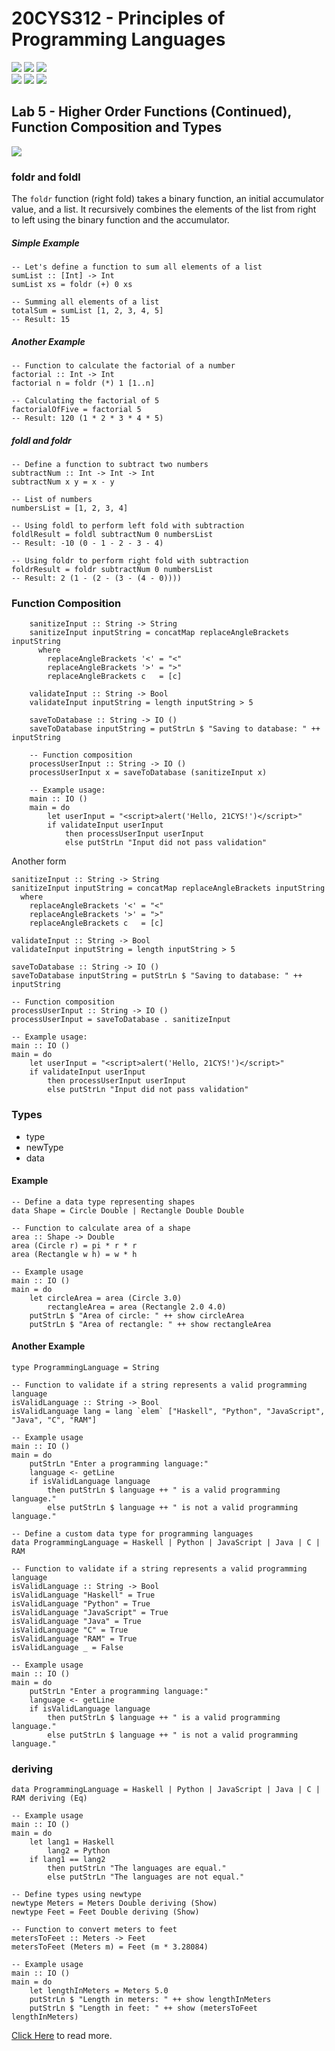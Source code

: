 # 20CYS312 - Principles of Programming Languages
![](https://img.shields.io/badge/Batch-21CYS-lightgreen) ![](https://img.shields.io/badge/UG-blue) ![](https://img.shields.io/badge/Subject-PPL-blue) <br/>
![](https://img.shields.io/badge/Lecture-2-orange) ![](https://img.shields.io/badge/Practical-3-orange) ![](https://img.shields.io/badge/Credits-3-orange)

## Lab 5 - Higher Order Functions (Continued), Function Composition and Types
![](https://img.shields.io/badge/-05th_Mar-orange)

### foldr and foldl
The `foldr` function (right fold) takes a binary function, an initial accumulator value, and a list. It recursively combines the elements of the list from right to left using the binary function and the accumulator.

##### Simple Example
```
-- Let's define a function to sum all elements of a list
sumList :: [Int] -> Int
sumList xs = foldr (+) 0 xs

-- Summing all elements of a list
totalSum = sumList [1, 2, 3, 4, 5]
-- Result: 15
```

##### Another Example
```
-- Function to calculate the factorial of a number
factorial :: Int -> Int
factorial n = foldr (*) 1 [1..n]

-- Calculating the factorial of 5
factorialOfFive = factorial 5
-- Result: 120 (1 * 2 * 3 * 4 * 5)
```

##### foldl and foldr
```
-- Define a function to subtract two numbers
subtractNum :: Int -> Int -> Int
subtractNum x y = x - y

-- List of numbers
numbersList = [1, 2, 3, 4]

-- Using foldl to perform left fold with subtraction
foldlResult = foldl subtractNum 0 numbersList
-- Result: -10 (0 - 1 - 2 - 3 - 4)

-- Using foldr to perform right fold with subtraction
foldrResult = foldr subtractNum 0 numbersList
-- Result: 2 (1 - (2 - (3 - (4 - 0))))
```

### Function Composition

```
	sanitizeInput :: String -> String
	sanitizeInput inputString = concatMap replaceAngleBrackets inputString
	  where
		replaceAngleBrackets '<' = "<"
		replaceAngleBrackets '>' = ">"
		replaceAngleBrackets c   = [c]

	validateInput :: String -> Bool
	validateInput inputString = length inputString > 5

	saveToDatabase :: String -> IO ()
	saveToDatabase inputString = putStrLn $ "Saving to database: " ++ inputString

	-- Function composition
	processUserInput :: String -> IO ()
	processUserInput x = saveToDatabase (sanitizeInput x)

	-- Example usage:
	main :: IO ()
	main = do
		let userInput = "<script>alert('Hello, 21CYS!')</script>"
		if validateInput userInput
			then processUserInput userInput
			else putStrLn "Input did not pass validation"
```

Another form

```
sanitizeInput :: String -> String
sanitizeInput inputString = concatMap replaceAngleBrackets inputString
  where
	replaceAngleBrackets '<' = "<"
	replaceAngleBrackets '>' = ">"
	replaceAngleBrackets c   = [c]

validateInput :: String -> Bool
validateInput inputString = length inputString > 5

saveToDatabase :: String -> IO ()
saveToDatabase inputString = putStrLn $ "Saving to database: " ++ inputString

-- Function composition
processUserInput :: String -> IO ()
processUserInput = saveToDatabase . sanitizeInput

-- Example usage:
main :: IO ()
main = do
	let userInput = "<script>alert('Hello, 21CYS!')</script>"
	if validateInput userInput
		then processUserInput userInput
		else putStrLn "Input did not pass validation"

```

### Types
- type
- newType
- data
  
#### Example
```
-- Define a data type representing shapes
data Shape = Circle Double | Rectangle Double Double

-- Function to calculate area of a shape
area :: Shape -> Double
area (Circle r) = pi * r * r
area (Rectangle w h) = w * h

-- Example usage
main :: IO ()
main = do
    let circleArea = area (Circle 3.0)
        rectangleArea = area (Rectangle 2.0 4.0)
    putStrLn $ "Area of circle: " ++ show circleArea
    putStrLn $ "Area of rectangle: " ++ show rectangleArea
```

#### Another Example
```
type ProgrammingLanguage = String

-- Function to validate if a string represents a valid programming language
isValidLanguage :: String -> Bool
isValidLanguage lang = lang `elem` ["Haskell", "Python", "JavaScript", "Java", "C", "RAM"]

-- Example usage
main :: IO ()
main = do
    putStrLn "Enter a programming language:"
    language <- getLine
    if isValidLanguage language
        then putStrLn $ language ++ " is a valid programming language."
        else putStrLn $ language ++ " is not a valid programming language."
```

```
-- Define a custom data type for programming languages
data ProgrammingLanguage = Haskell | Python | JavaScript | Java | C | RAM 

-- Function to validate if a string represents a valid programming language
isValidLanguage :: String -> Bool
isValidLanguage "Haskell" = True
isValidLanguage "Python" = True
isValidLanguage "JavaScript" = True
isValidLanguage "Java" = True
isValidLanguage "C" = True
isValidLanguage "RAM" = True
isValidLanguage _ = False

-- Example usage
main :: IO ()
main = do
    putStrLn "Enter a programming language:"
    language <- getLine
    if isValidLanguage language
        then putStrLn $ language ++ " is a valid programming language."
        else putStrLn $ language ++ " is not a valid programming language."
```

### deriving
```
data ProgrammingLanguage = Haskell | Python | JavaScript | Java | C | RAM deriving (Eq)

-- Example usage
main :: IO ()
main = do
    let lang1 = Haskell
        lang2 = Python
    if lang1 == lang2
        then putStrLn "The languages are equal."
        else putStrLn "The languages are not equal."
```

```
-- Define types using newtype
newtype Meters = Meters Double deriving (Show)
newtype Feet = Feet Double deriving (Show)

-- Function to convert meters to feet
metersToFeet :: Meters -> Feet
metersToFeet (Meters m) = Feet (m * 3.28084)

-- Example usage
main :: IO ()
main = do
    let lengthInMeters = Meters 5.0
    putStrLn $ "Length in meters: " ++ show lengthInMeters
    putStrLn $ "Length in feet: " ++ show (metersToFeet lengthInMeters)
```
[Click Here](https://wiki.haskell.org/Type) to read more.

